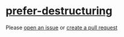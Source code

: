 [prefer-destructuring](https://eslint.org/docs/rules/prefer-destructuring)
==========================================================================
Please [open an issue](https://github.com/professional-js/eslint-config/issues/new)
or [create a pull request](https://github.com/professional-js/eslint-config/edit/main/src/rules-configurations/eslint/prefer-destructuring.md)

